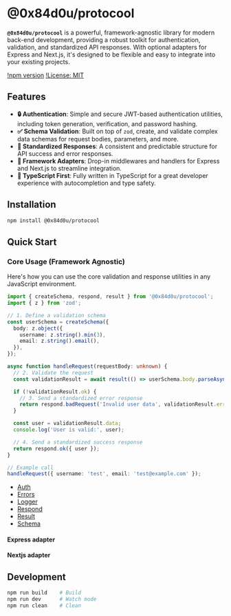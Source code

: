 # @0x84d0u/protocool

**`@0x84d0u/protocool`** is a powerful, framework-agnostic library for modern back-end development, providing a robust toolkit for authentication, validation, and standardized API responses. With optional adapters for Express and Next.js, it's designed to be flexible and easy to integrate into your existing projects.

[!npm version](https://www.npmjs.com/package/@0x84d0u/protocool)
[!License: MIT](https://opensource.org/licenses/MIT)

## Features

*   **🔒 Authentication**: Simple and secure JWT-based authentication utilities, including token generation, verification, and password hashing.
*   **✅ Schema Validation**: Built on top of `zod`, create, and validate complex data schemas for request bodies, parameters, and more.
*   **🎨 Standardized Responses**: A consistent and predictable structure for API success and error responses.
*   **🔌 Framework Adapters**: Drop-in middlewares and handlers for Express and Next.js to streamline integration.
*   **💪 TypeScript First**: Fully written in TypeScript for a great developer experience with autocompletion and type safety.

## Installation

```bash
npm install @0x84d0u/protocool
```

## Quick Start

### Core Usage (Framework Agnostic)

Here's how you can use the core validation and response utilities in any JavaScript environment.

```typescript
import { createSchema, respond, result } from '@0x84d0u/protocool';
import { z } from 'zod';

// 1. Define a validation schema
const userSchema = createSchema({
  body: z.object({
    username: z.string().min(3),
    email: z.string().email(),
  }),
});

async function handleRequest(requestBody: unknown) {
  // 2. Validate the request
  const validationResult = await result(() => userSchema.body.parseAsync(requestBody));

  if (!validationResult.ok) {
    // 3. Send a standardized error response
    return respond.badRequest('Invalid user data', validationResult.error);
  }

  const user = validationResult.data;
  console.log('User is valid:', user);

  // 4. Send a standardized success response
  return respond.ok({ user });
}

// Example call
handleRequest({ username: 'test', email: 'test@example.com' });
```
- [Auth](./docs/core/auth.md)
- [Errors](./docs/core/errors.md)
- [Logger](./docs/core/logger.md)
- [Respond](./docs/core/respond.md)
- [Result](./docs/core/result.md)
- [Schema](./docs/core/schema.md)

#### Express adapter
#### Nextjs adapter


## Development

```bash
npm run build    # Build
npm run dev      # Watch mode
npm run clean    # Clean
```